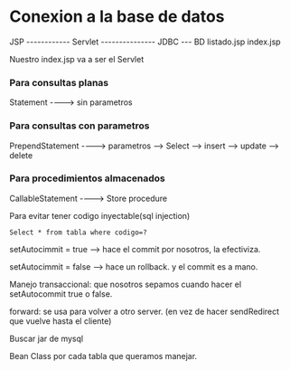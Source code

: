 # Conexion a la base de datos

JSP ------------ Servlet --------------- JDBC --- BD
listado.jsp     index.jsp      


Nuestro index.jsp va a ser el Servlet

### Para consultas planas
Statement ----> sin parametros

### Para consultas con parametros
PrependStatement ----> parametros
          --> Select
          --> insert
          --> update
          --> delete
          
### Para procedimientos almacenados
CallableStatement ----> Store procedure
          
Para evitar tener codigo inyectable(sql injection)
```
Select * from tabla where codigo=? 
```

setAutocimmit = true --> hace el commit por nosotros, la efectiviza.

setAutocimmit = false --> hace un rollback. y el commit es a mano.

Manejo transaccional: que nosotros sepamos cuando hacer el setAutocommit true o false.

forward: se usa para volver a otro server. (en vez de hacer sendRedirect que vuelve hasta el cliente)

Buscar jar de mysql

Bean Class por cada tabla que queramos manejar.
